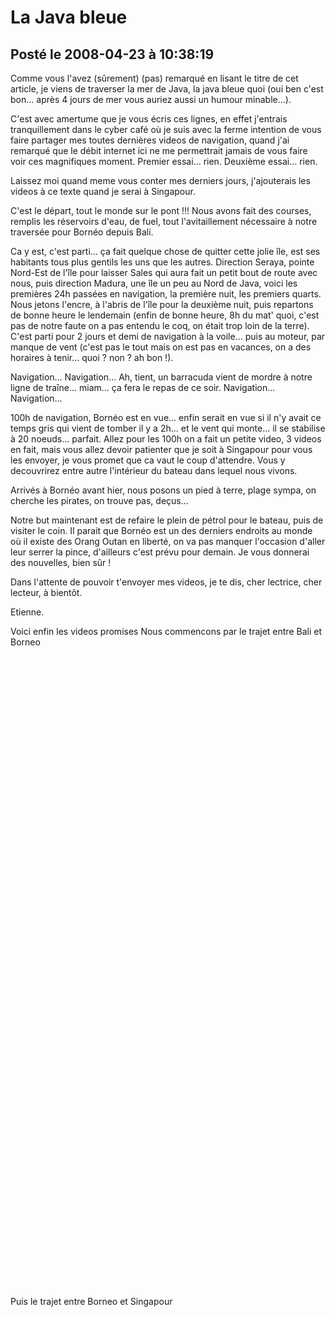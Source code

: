 # La Java bleue
## Posté le 2008-04-23 à 10:38:19

Comme vous l'avez (sûrement) (pas) remarqué en lisant le titre de cet article, je viens de traverser la mer de Java, la java bleue quoi (oui ben c'est bon... après 4 jours de mer vous auriez aussi un humour minable...).

C'est avec amertume que je vous écris ces lignes, en effet j'entrais tranquillement dans le cyber café où je suis avec la ferme intention de vous faire partager mes toutes dernières videos de navigation, quand j'ai remarqué que le débit internet ici ne me permettrait jamais de vous faire voir ces magnifiques moment. Premier essai... rien. Deuxième essai... rien.

Laissez moi quand meme vous conter mes derniers jours, j'ajouterais les videos à ce texte quand je serai à Singapour.

C'est le départ, tout le monde sur le pont !!! Nous avons fait des courses, remplis les réservoirs d'eau, de fuel, tout l'avitaillement nécessaire à notre traversée pour Bornéo depuis Bali.

Ca y est, c'est parti... ça fait quelque chose de quitter cette jolie île, est ses habitants tous plus gentils les uns que les autres. Direction Seraya, pointe Nord-Est de l'île pour laisser Sales qui aura fait un petit bout de route avec nous, puis direction Madura, une île un peu au Nord de Java, voici les premières 24h passées en navigation, la première nuit, les premiers quarts. Nous jetons l'encre, à l'abris de l'île pour la deuxième nuit, puis repartons de bonne heure le lendemain (enfin de bonne heure, 8h du mat' quoi, c'est pas de notre faute on a pas entendu le coq, on était trop loin de la terre). C'est parti pour 2 jours et demi de navigation à la voile... puis au moteur, par manque de vent (c'est pas le tout mais on est pas en vacances, on a des horaires à tenir... quoi ? non ? ah bon !).

Navigation... Navigation... Ah, tient, un barracuda vient de mordre à notre ligne de traîne... miam... ça fera le repas de ce soir. Navigation... Navigation...

100h de navigation, Bornéo est en vue... enfin serait en vue si il n'y avait ce temps gris qui vient de tomber il y a 2h... et le vent qui monte... il se stabilise à 20 noeuds... parfait. Allez pour les 100h on a fait un petite video, 3 videos en fait, mais vous allez devoir patienter que je soit à Singapour pour vous les envoyer, je vous promet que ca vaut le coup d'attendre. Vous y decouvrirez entre autre l'intérieur du bateau dans lequel nous vivons.

Arrivés à Bornéo avant hier, nous posons un pied à terre, plage sympa, on cherche les pirates, on trouve pas, deçus...

Notre but maintenant est de refaire le plein de pétrol pour le bateau, puis de visiter le coin. Il parait que Bornéo est un des derniers endroits au monde où il existe des Orang Outan en liberté, on va pas manquer l'occasion d'aller leur serrer la pince, d'ailleurs c'est prévu pour demain. Je vous donnerai des nouvelles, bien sûr !

Dans l'attente de pouvoir t'envoyer mes videos, je te dis, cher lectrice, cher lecteur, à bientôt.

Etienne.

Voici enfin les videos promises
Nous commencons par le trajet entre Bali et Borneo
<div><object width="640" height="505"><param name="movie" value="http://www.dailymotion.com/swf/x5bijw&v3=1&related=1"></param><param name="allowFullScreen" value="true"></param><param name="allowScriptAccess" value="always"></param><embed src="http://www.dailymotion.com/swf/x5bijw&v3=1&related=1" type="application/x-shockwave-flash" width="640" height="505" allowFullScreen="true" allowScriptAccess="always"></embed></object></div>

<div><object width="640" height="505"><param name="movie" value="http://www.dailymotion.com/swf/x5bjba&v3=1&related=1"></param><param name="allowFullScreen" value="true"></param><param name="allowScriptAccess" value="always"></param><embed src="http://www.dailymotion.com/swf/x5bjba&v3=1&related=1" type="application/x-shockwave-flash" width="640" height="505" allowFullScreen="true" allowScriptAccess="always"></embed></object></div>

Puis le trajet entre Borneo et Singapour

<div><object width="640" height="505"><param name="movie" value="http://www.dailymotion.com/swf/x59cll&v3=1&related=1"></param><param name="allowFullScreen" value="true"></param><param name="allowScriptAccess" value="always"></param><embed src="http://www.dailymotion.com/swf/x59cll&v3=1&related=1" type="application/x-shockwave-flash" width="640" height="505" allowFullScreen="true" allowScriptAccess="always"></embed></object></div>

<div><object width="640" height="505"><param name="movie" value="http://www.dailymotion.com/swf/x59o81&v3=1&related=1"></param><param name="allowFullScreen" value="true"></param><param name="allowScriptAccess" value="always"></param><embed src="http://www.dailymotion.com/swf/x59o81&v3=1&related=1" type="application/x-shockwave-flash" width="640" height="505" allowFullScreen="true" allowScriptAccess="always"></embed></object></div>
